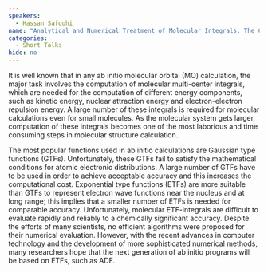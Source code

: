 ```yaml
---
speakers:
  - Hassan Safouhi
name: "Analytical and Numerical Treatment of Molecular Integrals. The Case of the Three-Center Nuclear Attraction Integral"
categories:
  - Short Talks
hide: no
---
```

It is well known that in any ab initio molecular orbital (MO) calculation, the major task involves the computation of molecular multi-center integrals, which are needed for the computation of different energy components, such as kinetic energy, nuclear attraction energy and electron-electron repulsion energy. A large number of these integrals is required for molecular calculations even for small molecules. As the molecular system gets larger, computation of these integrals becomes one of the most laborious and time consuming steps in molecular structure calculation.

The most popular functions used in ab initio calculations are Gaussian type functions (GTFs). Unfortunately, these GTFs fail to satisfy the mathematical conditions for atomic electronic distributions. A large number of GTFs have to be used in order to achieve acceptable accuracy and this increases the computational cost. Exponential type functions (ETFs) are more suitable than GTFs to represent electron wave functions near the nucleus and at long range; this implies that a smaller number of ETFs is needed for comparable accuracy. Unfortunately, molecular ETF-integrals are difficult to evaluate rapidly and reliably to a chemically significant accuracy. Despite the efforts of many scientists, no efficient algorithms were proposed for their numerical evaluation. However, with the recent advances in computer technology and the development of more sophisticated numerical methods, many researchers hope that the next generation of ab initio programs will be based on ETFs, such as ADF.
